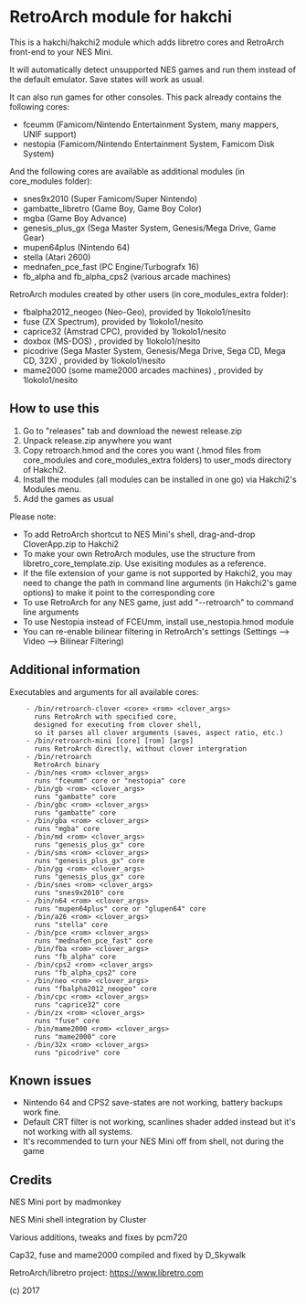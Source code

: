 # RetroArch module for hakchi

This is a hakchi/hakchi2 module which adds libretro cores and RetroArch front-end to your NES Mini.

It will automatically detect unsupported NES games and run them instead of the default emulator. Save states will work as usual.

It can also run games for other consoles. This pack already contains the following cores:
- fceumm (Famicom/Nintendo Entertainment System, many mappers, UNIF support)
- nestopia (Famicom/Nintendo Entertainment System, Famicom Disk System)

And the following cores are available as additional modules (in core_modules folder):
- snes9x2010 (Super Famicom/Super Nintendo)
- gambatte_libretro (Game Boy, Game Boy Color)
- mgba (Game Boy Advance)
- genesis_plus_gx (Sega Master System, Genesis/Mega Drive, Game Gear)
- mupen64plus (Nintendo 64)
- stella (Atari 2600)
- mednafen_pce_fast (PC Engine/Turbografx 16)
- fb_alpha and fb_alpha_cps2 (various arcade machines)

RetroArch modules created by other users (in core_modules_extra folder):
- fbalpha2012_neogeo (Neo-Geo), provided by 1lokolo1/nesito
- fuse (ZX Spectrum), provided by 1lokolo1/nesito
- caprice32 (Amstrad CPC), provided by 1lokolo1/nesito
- doxbox (MS-DOS) , provided by 1lokolo1/nesito
- picodrive (Sega Master System, Genesis/Mega Drive, Sega CD, Mega CD, 32X) , provided by 1lokolo1/nesito
- mame2000 (some mame2000 arcades machines) , provided by 1lokolo1/nesito

## How to use this

1. Go to "releases" tab and download the newest release.zip 
2. Unpack release.zip anywhere you want
3. Copy retroarch.hmod and the cores you want (.hmod files from core_modules and core_modules_extra folders) to user_mods directory of Hakchi2.
4. Install the modules (all modules can be installed in one go) via Hakchi2's Modules menu.
5. Add the games as usual

Please note:
- To add RetroArch shortcut to NES Mini's shell, drag-and-drop CloverApp.zip to Hakchi2
- To make your own RetroArch modules, use the structure from libretro_core_template.zip. Use exisiting modules as a reference.
- If the file extension of your game is not supported by Hakchi2, you may need to change the path in command line arguments (in Hakchi2's game options) to make it point to the corresponding core
- To use RetroArch for any NES game, just add "--retroarch" to command line arguments
- To use Nestopia instead of FCEUmm, install use_nestopia.hmod module
- You can re-enable bilinear filtering in RetroArch's settings (Settings —> Video —> Bilinear Filtering)

## Additional information

Executables and arguments for all available cores:

        - /bin/retroarch-clover <core> <rom> <clover_args>
          runs RetroArch with specified core,
          designed for executing from clover shell, 
          so it parses all clover arguments (saves, aspect ratio, etc.)
        - /bin/retroarch-mini [core] [rom] [args]
          runs RetroArch directly, without clover intergration
        - /bin/retroarch
          RetroArch binary
        - /bin/nes <rom> <clover_args>
          runs "fceumm" core or "nestopia" core
        - /bin/gb <rom> <clover_args>
          runs "gambatte" core
        - /bin/gbc <rom> <clover_args>
          runs "gambatte" core
        - /bin/gba <rom> <clover_args>
          runs "mgba" core
        - /bin/md <rom> <clover_args>
          runs "genesis_plus_gx" core
        - /bin/sms <rom> <clover_args>
          runs "genesis_plus_gx" core
        - /bin/gg <rom> <clover_args>
          runs "genesis_plus_gx" core
        - /bin/snes <rom> <clover_args>
          runs "snes9x2010" core
        - /bin/n64 <rom> <clover_args>
          runs "mupen64plus" core or "glupen64" core
		- /bin/a26 <rom> <clover_args>
          runs "stella" core
        - /bin/pce <rom> <clover_args>
          runs "mednafen_pce_fast" core
        - /bin/fba <rom> <clover_args>
          runs "fb_alpha" core
        - /bin/cps2 <rom> <clover_args>
          runs "fb_alpha_cps2" core
        - /bin/neo <rom> <clover_args>
          runs "fbalpha2012_neogeo" core
        - /bin/cpc <rom> <clover_args>
          runs "caprice32" core
        - /bin/zx <rom> <clover_args>
          runs "fuse" core
        - /bin/mame2000 <rom> <clover_args>
          runs "mame2000" core
        - /bin/32x <rom> <clover_args>
          runs "picodrive" core	
		  
## Known issues

- Nintendo 64 and CPS2 save-states are not working, battery backups work fine. 
- Default CRT filter is not working, scanlines shader added instead but it's not working with all systems.
- It's recommended to turn your NES Mini off from shell, not during the game

## Credits

NES Mini port by madmonkey

NES Mini shell integration by Cluster

Various additions, tweaks and fixes by pcm720

Cap32, fuse and mame2000 compiled and fixed by D_Skywalk

RetroArch/libretro project: https://www.libretro.com

(c) 2017
